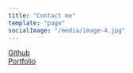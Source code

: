```yaml
---
title: "Contact me"
template: "page"
socialImage: "/media/image-4.jpg"
---
```


[Github](https://github.com/carminchameleon)  
[Portfolio](https://www.notion.so/Eunji-Hwang-b276eb0998414eab81278cae8d07284e)
